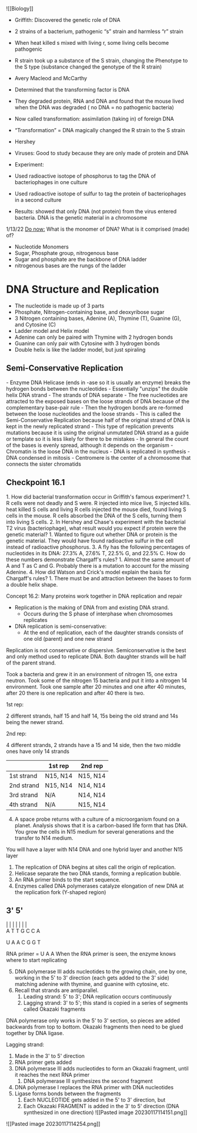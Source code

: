 ![[Biology]]

-   Griffith: Discovered the genetic role of DNA

-   2 strains of a bacterium, pathogenic “s” strain and harmless “r” strain
    
-   When heat killed s mixed with living r, some living cells become pathogenic
    
-   R strain took up a substance of the S strain, changing the Phenotype to the S type (substance changed the genotype of the R strain)



-   Avery Macleod and McCarthy
    
-   Determined that the transforming factor is DNA
    
-   They degraded protein, RNA and DNA and found that the mouse lived when the DNA was degraded ( no DNA = no pathogenic bacteria)
    
-   Now called transformation: assimilation (taking in) of foreign DNA
    
-   “Transformation” = DNA magically changed the R strain to the S strain
  
  

-   Hershey
    
-   Viruses: Good to study because they are only made of protein and DNA
    
-   Experiment:



-   Used radioactive isotope of phosphorus to tag the DNA of bacteriophages in one culture
    
-   Used radioactive isotope of sulfur to tag the protein of bacteriophages in a second culture



-   Results: showed that only DNA (not protein) from the virus entered bacteria. DNA is the genetic material in a chromosome


1/13/22
<u>Do now:</u> What is the monomer of DNA? What is it comprised (made) of?
- Nucleotide Monomers
- Sugar, Phosphate group, nitrogenous base
- Sugar and phosphate are the backbone of DNA ladder
- nitrogenous bases are the rungs of the ladder

<h1>DNA Structure and Replication</h1>

- The nucleotide is made up of 3 parts
- Phosphate, Nitrogen-containing base, and deoxyribose sugar
- 3 Nitrogen containing bases, Adenine (A), Thymine (T), Guanine (G), and Cytosine (C)
- Ladder model and Helix model
- Adenine can only be paired with Thymine with 2 hydrogen bonds
- Guanine can only pair with Cytosine with 3 hydrogen bonds
- Double helix is like the ladder model, but just spiraling


<h2>Semi-Conservative Replication</h2>
- Enzyme DNA Helicase (ends in -ase so it is usually an enzyme) breaks the hydrogen bonds between the nucleotides
- Essentially "unzips" the double helix DNA strand
- The strands of DNA separate
- The free nucleotides are attracted to the exposed bases on the loose strands of DNA because of the complementary base-pair rule
- Then the hydrogen bonds are re-formed between the loose nucleotides and the loose strands
- This is called the Semi-Conservative Replication because half of the original strand of DNA is kept in the newly replicated strand
- This type of replication prevents mutations because it is using the original unmutated DNA strand as a guide or template so it is less likely for there to be mistakes
- In general the count of the bases is evenly spread, although it depends on the organism
- Chromatin is the loose DNA in the nucleus
- DNA is replicated in synthesis
- DNA condensed in mitosis
- Centromere is the center of a chromosome that connects the sister chromatids


<h2>Checkpoint 16.1</h2>
1. How did bacterial transformation occur in Griffith's famous experiment?
	1. R cells were not deadly and S were. R injected into mice live, S injected kills. heat killed S cells and living R cells injected the mouse died, found living S cells in the mouse. R cells absorbed the DNA of the S cells, turning them into living S cells.
2. In Hershey and Chase's experiment with the bacterial T2 virus (bacteriophage), what result would you expect if protein were the genetic material?
	1. Wanted to figure out whether DNA or protein is the genetic material. They would have found radioactive sulfur in the cell instead of radioactive phosphorus.
3. A fly has the following percentages of nucleotides in its DNA: 27.3% A, 27.6% T, 22.5% G, and 22.5% C. How do these numbers demonstrate Chargaff's rules?
	1. Almost the same amount of A and T as C and G. Probably there is a mutation to account for the missing Adenine.
4. How did Watson and Crick's model explain the basis for Chargaff's rules?
	1. There must be and attraction between the bases to form a double helix shape.



Concept 16.2: Many proteins work together in DNA replication and repair

- Replication is the making of DNA from and existing DNA strand.
	- Occurs during the S phase of interphase when chromosomes replicates
- DNA replication is semi-conservative:
	- At the end of replication, each of the daughter strands consists of one old (parent) and one new strand


Replication is not conservative or dispersive. Semiconservative is the best and only method used to replicate DNA. Both daughter strands will be half of the parent strand. 

Took a bacteria and grew it in an environment of nitrogen 15, one extra neutron.
Took some of the nitrogen 15 bacteria and put it into a nitrogen 14 environment.
Took one sample after 20 minutes and one after 40 minutes, after 20 there is one replication and after 40 there is two.

1st rep:

2 different strands, half 15 and half 14, 15s being the old strand and 14s being the newer strand.

2nd rep:

4 different strands, 2 strands have a 15 and 14 side, then the two middle ones have only 14 strands

|            | 1st rep | 2nd rep |
| ---------- | ------- | ------- |
| 1st strand | N15, N14  | N15, N14  |
| 2nd strand | N15, N14  | N14, N14  |
| 3rd strand | N/A     | N14, N14  |
| 4th strand | N/A     | N15, N14  |

4. A space probe returns with a culture of a microorganism found on a planet. Analysis shows that it is a carbon-based life form that has DNA. You grow the cells in N15 medium for several generations and the transfer to N14 medium. 

You will have a layer with N14 DNA and one hybrid layer and another N15 layer


1. The replication of DNA begins at sites call the origin of replication.
2. Helicase separate the two DNA stands, forming a replication bubble.
3. An RNA primer binds to the start sequence.
4. Enzymes called DNA polymerases catalyze elongation of new DNA at the replication fork (Y-shaped region)



3'                                                                                                          5'
--------------------------------------
|                         |                          |                      |                       |                     |                  |                       
A                       T                         T                    G                     C                   C                A

U                       A                         A                    C                    G                    G                T

RNA primer = U A A
When the RNA primer is seen, the enzyme knows where to start replicating



5. DNA polymerase III adds nucleotides to the growing chain, one by one, working in the 5' to 3' direction (each gets added to the 3' side) matching adenine with thymine, and guanine with cytosine, etc.
6. Recall that strands are antiparallel.
	1. Leading strand: 5' to 3'; DNA replication occurs continuously
	2. Lagging strand: 3' to 5'; this stand is copied in a series of segments called Okazaki fragments



DNA polymerase only works in the 5' to 3' section, so pieces are added backwards from top to bottom. Okazaki fragments then need to be glued together by DNA ligase.

Lagging strand:
1. Made in the 3' to 5' direction
2. RNA primer gets added
3. DNA polymerase III adds nucleotides to form an Okazaki fragment, until it reaches the next RNA primer
	1. DNA polymerase III synthesizes the second fragment
4. DNA polymerase I replaces the RNA primer with DNA nucleotides
5. Ligase forms bonds between the fragments
	1. Each NUCLEOTIDE gets added in the 5' to 3' direction, but
	2. Each Okazaki FRAGMENT is added in the 3' to 5' direction (DNA synthesized in one direction)
![[Pasted image 20230117114151.png]]


![[Pasted image 20230117114254.png]]




